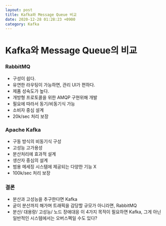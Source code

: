 ```yaml
---
layout: post
title: Kafka와 Message Queue 비교
date: 2020-12-28 01:28:23 +0900
category: Kafka
---
```

# Kafka와 Message Queue의 비교

### RabbitMQ

- 구성이 쉽다.
- 유연한 라우팅이 가능하면, 관리 UI가 편하다.
- 제품 성숙도가 높다.
- 개방형 프로토콜을 위한 AMQP 구현위해 개발
- 필요에 따라서 동기/비동기식 가능
- 소비자 중심 설계
- 20k/sec 처리 보장

### Apache Kafka

- 구동 방식의 비동기식 구성
- 고성능 고가용성
- 분산처리에 효과적 설계
- 생산자 중심의 설계
- 범용 메세징 시스템에 제공되는 다양한 기능 X
- 100k/sec 처리 보장

### 결론

- 분산과 고성능을 추구한다면 Kafka
- 굳이 분산까지 해가며 트래픽을 감당할 규모가 아니라면, RabbitMQ
- 분산/ 대용량/ 고성능/ 노드 장애대응 이 4가지 목적이 필요하면 Kafka, 그게 아닌 일반적인 시스템에서는 오버스펙일 수도 있다?
